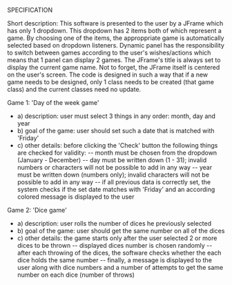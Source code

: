 SPECIFICATION

Short description: This software is presented to the user by a JFrame which has only 1 dropdown. This dropdown has 2 items both of which represent a game.
By choosing one of the items, the approppriate game is automatically selected based on dropdown listeners. Dynamic panel has the responsibility to switch
between games according to the user's wishes/actions which means that 1 panel can display 2 games. 
The JFrame's title is always set to display the current game name. Not to forget, the JFrame itself is centered on the user's screen.
The code is designed in such a way that if a new game needs to be designed, only 1 class needs to be created (that game class) and the current classes need no update.

Game 1: 'Day of the week game'
* a) description: user must select 3 things in any order: month, day and year
* b) goal of the game: user should set such a date that is matched with 'Friday'
* c) other details: before clicking the 'Check' button the following things are checked for validity:
    -- month must be chosen from the dropdown (January - December)
    -- day must be written down (1 - 31); invalid numbers or characters will not be possible to add in any way
    -- year must be written down (numbers only); invalid characters will not be possible to add in any way
    -- if all previous data is correctly set, the system checks if the set date matches with 'Friday' and an according colored message is displayed to the user

Game 2: 'Dice game'
* a) description: user rolls the number of dices he previously selected
* b) goal of the game: user should get the same number on all of the dices
* c) other details: the game starts only after the user selected 2 or more dices to be thrown
    -- displayed dices number is chosen randomly
    -- after each throwing of the dices, the software checks whether the each dice holds the same number
    -- finally, a message is displayed to the user along with dice numbers and a number of attempts to get the same number on each dice (number of throws)
